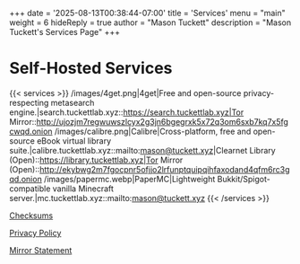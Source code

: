 +++
date = '2025-08-13T00:38:44-07:00'
title = 'Services'
menu = "main"
weight = 6
hideReply = true
author = "Mason Tuckett"
description = "Mason Tuckett's Services Page"
+++
# Self-Hosted Services

{{< services >}}
/images/4get.png|4get|Free and open-source privacy-respecting metasearch engine.|search.tuckettlab.xyz::https://search.tuckettlab.xyz|Tor Mirror::http://ujozjm7regwuwszlcyx2g3jn6bgegrxk5x72q3om6sxb7kq7x5fgcwqd.onion
/images/calibre.png|Calibre|Cross-platform, free and open-source eBook virtual library suite.|calibre.tuckettlab.xyz::mailto:mason@tuckett.xyz|Clearnet Library (Open)::https://library.tuckettlab.xyz|Tor Mirror (Open)::http://ekybwg2m7fgocpnr5ofjjo2lrfunptquipqihfaxodand4qfm6rc3gqd.onion
/images/papermc.webp|PaperMC|Lightweight Bukkit/Spigot-compatible vanilla Minecraft server.|mc.tuckettlab.xyz::mailto:mason@tuckett.xyz
{{< /services >}}

[Checksums](/sha512-hashes.txt)

[Privacy Policy](/privacy-policy.txt)

[Mirror Statement](/tor-mirror-statement.txt)
